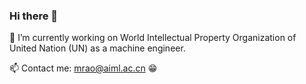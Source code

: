 ### Hi there 👋

<!--
**mengyu666/mengyu666** is a ✨ _special_ ✨ repository because its `README.md` (this file) appears on your GitHub profile.

Here are some ideas to get you started:
-->
<!--
- 🔭 I’m currently working on ...
- 🌱 I’m currently learning at ...
- 👯 I’m looking to collaborate on ...
- 🤔 I’m looking for help with ...
- 💬 Ask me about ...
- 📫 How to reach me: ...
- 😄 Pronouns: ...
- ⚡ Fun fact: ...
-->

<!--<img align='right' src="https://github-readme-stats.vercel.app/api?username=Skyer19&show_icons=true&hide_border=true">-->

<!-- 🎓 I have learned at....-->
<!-- 🎓 I’m currently learning at ....-->
<!-- 📝 Blog:....-->

🔭 I’m currently working on World Intellectual Property Organization of United Nation (UN) as a machine engineer.<br>
<!--🎓 I learnt at [Imperial College London](https://www.imperial.ac.uk) before.<br>-->
📫 Contact me: mrao@aiml.ac.cn
😁 
